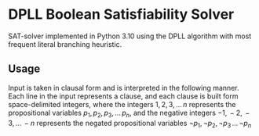 # DPLL Boolean Satisfiability Solver

SAT-solver implemented in Python 3.10 using the DPLL algorithm with most frequent literal branching heuristic.

## Usage
Input is taken in clausal form and is interpreted in the following manner. Each line in the input represents a clause, and each clause is built form space-delimited integers, where the integers $1, \, 2, \, 3, \ldots \, n$ represents the propositional variables $p_1, \, p_2, \, p_3, \, \ldots \, p_n$, and the negative integers $-1, \, -2, \, -3, \, \ldots \, -n$ represents the negated propositional variables $\neg p_1, \, \neg p_2, \, \neg p_3 \, \ldots \, \neg p_n$

